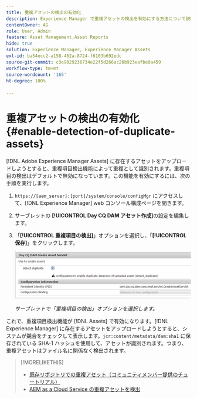 ```yaml
---
title: 重複アセットの検出の有効化
description: Experience Manager で重複アセットの検出を有効にする方法について説明します。
contentOwner: AG
role: User, Admin
feature: Asset Management,Asset Reports
hide: true
solution: Experience Manager, Experience Manager Assets
exl-id: ba54ecc2-a158-462a-8724-f6103b692edc
source-git-commit: c3e9029236734e22f5d266ac26b923eafbe0a459
workflow-type: tm+mt
source-wordcount: '165'
ht-degree: 100%

---
```


# 重複アセットの検出の有効化 {#enable-detection-of-duplicate-assets}

[!DNL Adobe Experience Manager Assets] に存在するアセットをアップロードしようとすると、重複項目検出機能によって重複として識別されます。重複項目の検出はデフォルトで無効になっています。この機能を有効にするには、次の手順を実行します。

1. `https://[aem_server]:[port]/system/console/configMgr` にアクセスして、[!DNL Experience Manager] web コンソール構成ページを開きます。
1. サーブレットの **[!UICONTROL Day CQ DAM アセット作成]**&#x200B;の設定を編集します。
1. 「**[!UICONTROL 重複項目の検出]**」オプションを選択し、「**[!UICONTROL 保存]**」をクリックします。

   ![サーブレットで「重複項目の検出」オプションを選択](assets/chlimage_1-377.png)

   *サーブレットで「重複項目の検出」オプションを選択します。*

これで、重複項目検出機能が [!DNL Assets] で有効になります。[!DNL Experience Manager] に存在するアセットをアップロードしようとすると、システムが競合をチェックして表示します。`jcr:content/metadata/dam:sha1` に保存されている SHA-1 ハッシュを使用して、アセットが識別されます。つまり、重複アセットはファイル名に関係なく検出されます。

>[!MORELIKETHIS]
>
>* [既存リポジトリでの重複アセット（コミュニティメンバー提供のチュートリアル）](https://experience-aem.blogspot.com/2019/06/aem-65-find-duplicate-assets-binaries-in-existing-repository.html)
>* [AEM as a Cloud Service の重複アセットを検出](https://experienceleague.adobe.com/docs/experience-manager-cloud-service/content/assets/admin/detect-duplicate-assets.html?lang=ja)
